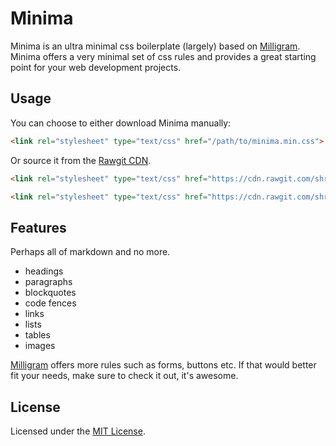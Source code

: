 # Minima

Minima is an ultra minimal css boilerplate (largely) based on [Milligram](https://milligram.io). Minima offers a very minimal set of css rules and provides a great starting point for your web development projects.

## Usage

You can choose to either download Minima manually:

```html
<link rel="stylesheet" type="text/css" href="/path/to/minima.min.css">
```

Or source it from the [Rawgit CDN](https://rawgit.com).

```html
<link rel="stylesheet" type="text/css" href="https://cdn.rawgit.com/shreyasminocha/Minima/1.0.0/dist/minima.min.css">
```

```html
<link rel="stylesheet" type="text/css" href="https://cdn.rawgit.com/shreyasminocha/Minima/1.0.0/dist/minima.css">
```

## Features

Perhaps all of markdown and no more.

* headings
* paragraphs
* blockquotes
* code fences
* links
* lists
* tables
* images

[Milligram](https://milligram.io) offers more rules such as forms, buttons etc. If that would better fit your needs, make sure to check it out, it's awesome.

## License

Licensed under the [MIT License](https://shreyas.mit-license.org/2017).
